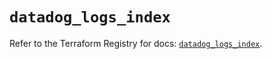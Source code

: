 # `datadog_logs_index`

Refer to the Terraform Registry for docs: [`datadog_logs_index`](https://registry.terraform.io/providers/datadog/datadog/3.52.0/docs/resources/logs_index).
